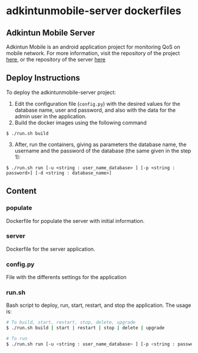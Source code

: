 # adkintunmobile-server dockerfiles

## Adkintun Mobile Server
Adkintun Mobile is an android application project for monitoring QoS on mobile network. For more information, visit the repository of the project [here](https://www.github.com/niclabs/adkintunmobile), or the repository of the server [here](https://www.github.com/niclabs/adkintunmobile-server)

## Deploy Instructions

To deploy the adkintunmobile-server project:

1. Edit the configuration file (`config.py`) with the desired values for the database name, user and password, and also with the data for the admin user in the application.
2. Build the docker images using the following command

  ```shell
  $ ./run.sh build
  ```
3. After, run the containers, giving as parameters the database name, the username and the password of the database (the same given in the step 1):

  ```shell
  $ ./run.sh run [-u <string : user_name_database> ] [-p <string : password>] [-d <string : database_name>]
  ```
## Content

### populate
Dockerfile for populate the server with initial information.

### server
Dockerfile for the server application.

### config.py
File with the differents settings for the application

### run.sh
Bash script to deploy, run, start, restart, and stop the application. The usage is:


```bash
# To build, start, restart, stop, delete, upgrade
$ ./run.sh build | start | restart | stop | delete | upgrade

# To run
$ ./run.sh run [-u <string : user_name_database> ] [-p <string : password>] [-d <string : database_name>]
```
